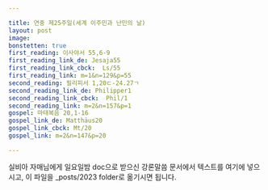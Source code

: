```yaml
---

title: 연중 제25주일(세계 이주민과 난민의 날)
layout: post 
image: 
bonstetten: true
first_reading: 이사야서 55,6-9
first_reading_link_de: Jesaja55
first_reading_link_cbck:  Ls/55
first_reading_link: m=1&n=129&p=55
second_reading: 필리피서 1,20ㄷ-24.27ㄱ
second_reading_link_de: Philipper1
second_reading_link_cbck:  Phil/1
second_reading_link: m=2&n=157&p=1
gospel: 마태복음 20,1-16
gospel_link_de: Matthäus20
gospel_link_cbck: Mt/20
gospel_link: m=2&n=147&p=20

---
```



실비아 자매님에게 일요일밤 doc으로 받으신
강론말씀 문서에서
텍스트를 여기에 넣으시고,
이 파일을 _posts/2023 folder로 옮기시면 됩니다.
